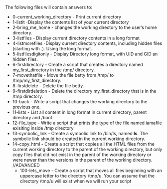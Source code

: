 The following files will contain answers to:
 - 0-current_working_directory - Print current directory
 - 1-listit -Display the contents list of your current directory
 - 2-bring_me_home - changes the working directory to the user’s home directory.
 - 3-listfiles - Display current directory contents in a long format
 - 4-listmorefiles -Display current directory contents, including hidden files (starting with .). Using the long format.
 - 5-listfilesdigitonly - Display Directory long format, with UID and GID an hidden files.
 - 6-firstdirectory - Create a script that creates a directory named my_first_directory in the /tmp/ directory.
 - 7-movethatfile - Move the file betty from /tmp/ to /tmp/my_first_directory.
 - 8-firstdelete - Delete the file betty.
 - 9-firstdirdeletion - Delete the directory my_first_directory that is in the /tmp directory.
 - 10-back - Write a script that changes the working directory to the previous one.
 - 11-lists - List all content in long format in current directory, parent directory and /boot
 - 12-file_type - Write a script that prints the type of the file named iamafile exisiting inside /tmp directory
 - 13-symbolic_link - Create a symbolic link to /bin/ls, named __ls__. The symbolic link should be created in the current working directory.
 - 14-copy_html - Create a script that copies all the HTML files from the current working directory to the parent of the working directory, but only copy files that did not exist in the parent of the working directory or were newer than the versions in the parent of the working directory.
//ADVANCED
	 - 100-lets_move - Create a script that moves all files beginning with an uppercase letter to the directory /tmp/u.
You can assume that the directory /tmp/u will exist when we will run your script
